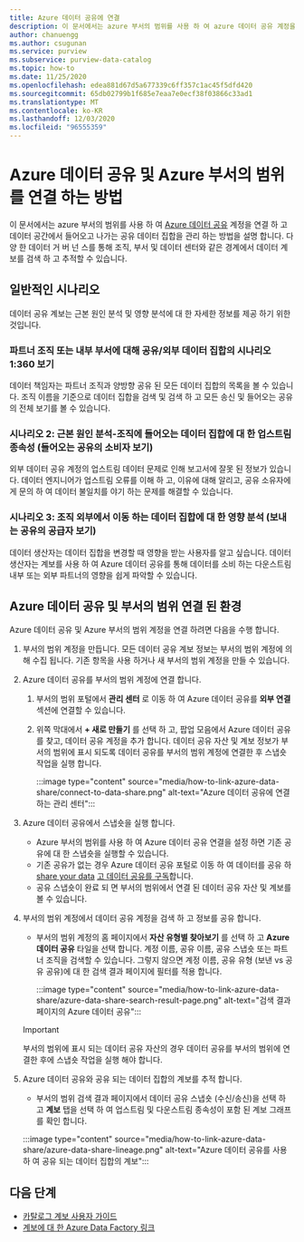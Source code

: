```yaml
---
title: Azure 데이터 공유에 연결
description: 이 문서에서는 azure 부서의 범위를 사용 하 여 azure 데이터 공유 계정을 연결 하 여 자산을 검색 하 고 데이터 계보를 추적 하는 방법을 설명 합니다.
author: chanuengg
ms.author: csugunan
ms.service: purview
ms.subservice: purview-data-catalog
ms.topic: how-to
ms.date: 11/25/2020
ms.openlocfilehash: edea881d67d5a677339c6ff357c1ac45f5dfd420
ms.sourcegitcommit: 65db02799b1f685e7eaa7e0ecf38f03866c33ad1
ms.translationtype: MT
ms.contentlocale: ko-KR
ms.lasthandoff: 12/03/2020
ms.locfileid: "96555359"
---
```

# <a name="how-to-connect-azure-data-share-and-azure-purview"></a>Azure 데이터 공유 및 Azure 부서의 범위를 연결 하는 방법

이 문서에서는 azure 부서의 범위를 사용 하 여 [Azure 데이터 공유](../data-share/overview.md) 계정을 연결 하 고 데이터 공간에서 들어오고 나가는 공유 데이터 집합을 관리 하는 방법을 설명 합니다. 다양 한 데이터 거 버 넌 스를 통해 조직, 부서 및 데이터 센터와 같은 경계에서 데이터 계보를 검색 하 고 추적할 수 있습니다.

## <a name="common-scenarios"></a>일반적인 시나리오

데이터 공유 계보는 근본 원인 분석 및 영향 분석에 대 한 자세한 정보를 제공 하기 위한 것입니다.

### <a name="scenario-1-360-view-of-datasets-shared-inout-for-a-partner-organization-or-internal-department"></a>파트너 조직 또는 내부 부서에 대해 공유/외부 데이터 집합의 시나리오 1:360 보기

데이터 책임자는 파트너 조직과 양방향 공유 된 모든 데이터 집합의 목록을 볼 수 있습니다. 조직 이름을 기준으로 데이터 집합을 검색 및 검색 하 고 모든 송신 및 들어오는 공유의 전체 보기를 볼 수 있습니다.

### <a name="scenario-2-root-cause-analysis---upstream-dependency-on-datasets-coming-into-organization-consumer-view-of-incoming-shares"></a>시나리오 2: 근본 원인 분석-조직에 들어오는 데이터 집합에 대 한 업스트림 종속성 (들어오는 공유의 소비자 보기)

외부 데이터 공유 계정의 업스트림 데이터 문제로 인해 보고서에 잘못 된 정보가 있습니다. 데이터 엔지니어가 업스트림 오류를 이해 하 고, 이유에 대해 알리고, 공유 소유자에 게 문의 하 여 데이터 불일치를 야기 하는 문제를 해결할 수 있습니다.

### <a name="scenario-3-impact-analysis-on-datasets-going-outside-organization-provider-view-of-outgoing-shares"></a>시나리오 3: 조직 외부에서 이동 하는 데이터 집합에 대 한 영향 분석 (보내는 공유의 공급자 보기)

데이터 생산자는 데이터 집합을 변경할 때 영향을 받는 사용자를 알고 싶습니다. 데이터 생산자는 계보를 사용 하 여 Azure 데이터 공유를 통해 데이터를 소비 하는 다운스트림 내부 또는 외부 파트너의 영향을 쉽게 파악할 수 있습니다.

## <a name="azure-data-share-and-purview-connected-experience"></a>Azure 데이터 공유 및 부서의 범위 연결 된 환경

Azure 데이터 공유 및 Azure 부서의 범위 계정을 연결 하려면 다음을 수행 합니다.

1. 부서의 범위 계정을 만듭니다. 모든 데이터 공유 계보 정보는 부서의 범위 계정에 의해 수집 됩니다. 기존 항목을 사용 하거나 새 부서의 범위 계정을 만들 수 있습니다.

1. Azure 데이터 공유를 부서의 범위 계정에 연결 합니다.

    1. 부서의 범위 포털에서 **관리 센터** 로 이동 하 여 Azure 데이터 공유를 **외부 연결** 섹션에 연결할 수 있습니다.
    1. 위쪽 막대에서 **+ 새로 만들기** 를 선택 하 고, 팝업 모음에서 Azure 데이터 공유를 찾고, 데이터 공유 계정을 추가 합니다. 데이터 공유 자산 및 계보 정보가 부서의 범위에 표시 되도록 데이터 공유를 부서의 범위 계정에 연결한 후 스냅숏 작업을 실행 합니다.

       :::image type="content" source="media/how-to-link-azure-data-share/connect-to-data-share.png" alt-text="Azure 데이터 공유에 연결 하는 관리 센터":::

1. Azure 데이터 공유에서 스냅숏을 실행 합니다.

    - Azure 부서의 범위를 사용 하 여 Azure 데이터 공유 연결을 설정 하면 기존 공유에 대 한 스냅숏을 실행할 수 있습니다. 
    - 기존 공유가 없는 경우 Azure 데이터 공유 포털로 이동 하 여 데이터를 공유 하 [share your data](../data-share/share-your-data.md) [고 데이터 공유를 구독](../data-share/subscribe-to-data-share.md)합니다.
    - 공유 스냅숏이 완료 되 면 부서의 범위에서 연결 된 데이터 공유 자산 및 계보를 볼 수 있습니다.

1. 부서의 범위 계정에서 데이터 공유 계정을 검색 하 고 정보를 공유 합니다.

    - 부서의 범위 계정의 홈 페이지에서 **자산 유형별 찾아보기** 를 선택 하 고 **Azure 데이터 공유** 타일을 선택 합니다. 계정 이름, 공유 이름, 공유 스냅숏 또는 파트너 조직을 검색할 수 있습니다. 그렇지 않으면 계정 이름, 공유 유형 (보낸 vs 공유 공유)에 대 한 검색 결과 페이지에 필터를 적용 합니다.

       :::image type="content" source="media/how-to-link-azure-data-share/azure-data-share-search-result-page.png" alt-text="검색 결과 페이지의 Azure 데이터 공유":::

    >[!Important]
    >부서의 범위에 표시 되는 데이터 공유 자산의 경우 데이터 공유를 부서의 범위에 연결한 후에 스냅숏 작업을 실행 해야 합니다.

1. Azure 데이터 공유와 공유 되는 데이터 집합의 계보를 추적 합니다.

    - 부서의 범위 검색 결과 페이지에서 데이터 공유 스냅숏 (수신/송신)을 선택 하 고 **계보** 탭을 선택 하 여 업스트림 및 다운스트림 종속성이 포함 된 계보 그래프를 확인 합니다.

    :::image type="content" source="media/how-to-link-azure-data-share/azure-data-share-lineage.png" alt-text="Azure 데이터 공유를 사용 하 여 공유 되는 데이터 집합의 계보":::

## <a name="next-steps"></a>다음 단계

- [카탈로그 계보 사용자 가이드](catalog-lineage-user-guide.md)
- [계보에 대 한 Azure Data Factory 링크](how-to-link-azure-data-factory.md)
